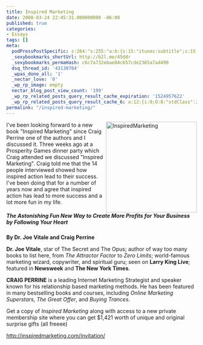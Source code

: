 ```yaml
---
title: Inspired Marketing
date: 2008-03-24 22:45:31.000000000 -06:00
published: true
categories:
- Essays
tags: []
meta:
  podPressPostSpecific: s:264:"s:255:"a:6:{s:15:"itunes:subtitle";s:15:"##PostExcerpt##";s:14:"itunes:summary";s:15:"##PostExcerpt##";s:15:"itunes:keywords";s:17:"##WordPressCats##";s:13:"itunes:author";s:10:"##Global##";s:15:"itunes:explicit";s:7:"Default";s:12:"itunes:block";s:7:"Default";}";";
  _sexybookmarks_shortUrl: http://b2l.me/45ddr
  _sexybookmarks_permaHash: c6c7a732ebae84c657cde2385a7ad490
  dsq_thread_id: '43130784'
  _wpas_done_all: '1'
  _nectar_love: '0'
  _wp_rp_image: empty
  nectar_blog_post_view_count: '199'
  _wp_rp_related_posts_query_result_cache_expiration: '1524957622'
  _wp_rp_related_posts_query_result_cache_6: a:12:{i:0;O:8:"stdClass":2:{s:7:"post_id";s:3:"700";s:5:"score";s:18:"136.26877688383814";}i:1;O:8:"stdClass":2:{s:7:"post_id";s:3:"277";s:5:"score";s:17:"67.47377880562827";}i:2;O:8:"stdClass":2:{s:7:"post_id";s:3:"626";s:5:"score";s:17:"61.90814107704568";}i:3;O:8:"stdClass":2:{s:7:"post_id";s:4:"1257";s:5:"score";s:16:"61.2615633730188";}i:4;O:8:"stdClass":2:{s:7:"post_id";s:3:"370";s:5:"score";s:18:"60.336316329122575";}i:5;O:8:"stdClass":2:{s:7:"post_id";s:3:"356";s:5:"score";s:18:"58.304155924420094";}i:6;O:8:"stdClass":2:{s:7:"post_id";s:3:"615";s:5:"score";s:16:"57.5627254339693";}i:7;O:8:"stdClass":2:{s:7:"post_id";s:3:"673";s:5:"score";s:17:"52.39333319321567";}i:8;O:8:"stdClass":2:{s:7:"post_id";s:3:"695";s:5:"score";s:17:"52.24112494426208";}i:9;O:8:"stdClass":2:{s:7:"post_id";s:3:"383";s:5:"score";s:17:"51.59454724023521";}i:10;O:8:"stdClass":2:{s:7:"post_id";s:4:"2282";s:5:"score";s:18:"47.141146448760544";}i:11;O:8:"stdClass":2:{s:7:"post_id";s:4:"2271";s:5:"score";s:18:"47.141146448760544";}}
permalink: "/inspired-marketing/"
---
```

<p><a href="https://christopher-sherrod.blisslifepress.com/wp-content/uploads/sites/2/inspiredmarketing.jpg" rel="nofollow"><img src="https://christopher-sherrod.blisslifepress.com/wp-content/uploads/sites/2/inspiredmarketing-thumb.jpg" style="border: 0px none " alt="InspiredMarketing" align="right" border="0" height="240" width="240" / rel="nofollow"/></a>I've been looking forward to a new book "Inspired Marketing" since Craig Perrine one of the authors and I discussed it.  Three weeks ago at a Prosperity Games dinner party which Craig attended we discussed "Inspired Marketing".   Craig told me that the 14 people interviewed showed how inspired action lead to their success. I've been doing that for a number of years now and agree that inspired action has lead to more success and a lot more fun in my life.</p>
<h5><em>The Astonishing Fun New Way to Create More Profits for Your Business by Following Your Heart</em></h5>
<p><strong>By Dr. Joe Vitale and Craig Perrine</strong></p>
<p><strong>Dr. Joe Vitale</strong>, star of The Secret and The Opus; author of way too many books to list here, from <em>The Attractor Factor</em> to <em>Zero Limits</em>; world-famous marketing wizard, copywriter, and spiritual guru; seen on <strong>Larry King Live</strong>; featured in <strong>Newsweek</strong> and <strong>The New York Times</strong>.</p>
<p><strong>CRAIG PERRINE</strong> is a leading Internet Marketing Strategist and speaker known for his relationship based marketing methods. He has been featured in many bestselling books and courses, including <em>Online Marketing Superstars</em>, <em>The Great Offer</em>, and <em>Buying Trances</em>.</p>
<p>Get a  copy of <em>Inspired Marketing</em> along with access to a new private membership site where you can get $1,421 worth of unique and original surprise gifts (all freeee)</p>
<p><a href="http://inspiredmarketing.com/invitation/" title="http://inspiredmarketing.com/invitation/" rel="nofollow">http://inspiredmarketing.com/invitation/</a></p>
